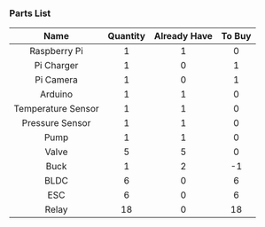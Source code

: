 ### Parts List ###

| Name               | Quantity | Already Have | To Buy |
| :----------------: | :------: | :----------: | :----: |
| Raspberry Pi       | 1        | 1            | 0      |
| Pi Charger         | 1        | 0            | 1      |
| Pi Camera          | 1        | 0            | 1      |
| Arduino            | 1        | 1            | 0      |
| Temperature Sensor | 1        | 1            | 0      |
| Pressure Sensor    | 1        | 1            | 0      |
| Pump               | 1        | 1            | 0      |
| Valve              | 5        | 5            | 0      |
| Buck               | 1        | 2            | -1     |
| BLDC               | 6        | 0            | 6      |
| ESC                | 6        | 0            | 6      |
| Relay              | 18       | 0            | 18     |
